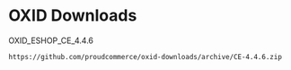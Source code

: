 OXID Downloads
==============

OXID_ESHOP_CE_4.4.6

	https://github.com/proudcommerce/oxid-downloads/archive/CE-4.4.6.zip
